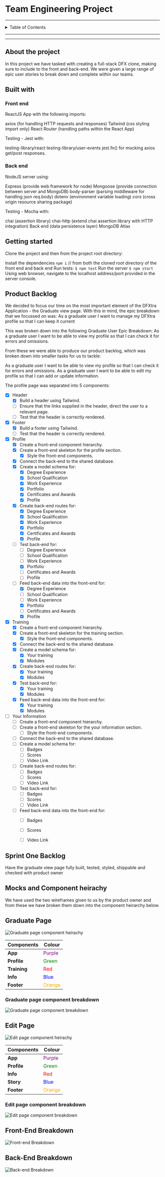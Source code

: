 # Team Engineering Project
---

<details>
  <summary>Table of Contents</summary>
  <ol>
    <li><a href="#about-the-project">About The Project</a></li>
    <li><a href="#built-with">Built With</a></li>
    <li><a href="#getting-started">Getting Started</a></li>
    <li><a href="#product-backlog">Product backlog</a></li>
    <li><a href="#sprint-one-backlog">Sprint One backlog</a></li>
    <li><a href="#mocks-and-component-heirachy">Mocks and Component heirachy</a></li>
    <li><a href="#front-end-breakdown">Front-end Breakdown</a></li>
    <li><a href="#back-end-breakdown">Back-end Breakdown</a></li>
    <li><a href="#tests">Tests</a></li>
    <li><a href="#project-review-and-roadmap">Project Review and Roadmap</a></li>
  </ol>
</details>

---
---

## About the project

In this project we have tasked with creating a full-stack DFX clone, making sure to include to the front and back-end.
We were given a large range of epic user stories to break down and complete within our teams. 


## Built with

### Front end
ReactJS App with the following imports:

axios (for handling HTTP requests and responses)
Tailwind (css styling import only)
React Router (handling paths within the React App)

Testing - Jest with:

testing-library/react
testing-library/user-events
jest.fn() for mocking axios get/post responses.

### Back end

NodeJS server using:

Express (provide web framework for node)
Mongoose (provide connection between server and MongoDB)
body-parser (parsing middleware for handling json req.body)
dotenv (environment variable loading)
cors (cross origin resource sharing package)

Testing - Mocha with:

chai (assertion library)
chai-http (extend chai assertion library with HTTP integration)
Back end (data persistence layer)
MongoDB Atlas

## Getting started

Clone the project and then from the project root directory:

Install the dependencies
```npm i``` // from both the cloned root directory of the front end and back end
Run tests:
```$ npm test```
Run the server
```$ npm start```
Using web browser, navigate to the localhost address/port provided in the server console.

## Product Backlog

We decided to focus our time on the most important element of the DFXtra Application - the Graduate view page. With this in mind, the epic breakdown that we focussed on was:
As a graduate user I want to manage my DFXtra profile so that I can keep it current

This was broken down into the following Graduate User Epic Breakdown:
As a graduate user I want to be able to view my profile so that I can check it for errors and omissions.

From these we were able to produce our product backlog, which was broken down into smaller tasks for us to tackle:

As a graduate user I want to be able to view my profile so that I can check it for errors and omissions.
As a graduate user I want to be able to edit my profile so that I can add or update information.

The profile page was separated into 5 components:

- [X] Header
  - [X] Build a header using Tailwind. 
  - [ ] Ensure that the links supplied in the header, direct the user to a relevant page. 
  - [ ] Test that the header is correctly rendered.
- [X] Footer
  - [X] Build a footer using Tailwind.
  - [ ] Test that the header is correctly rendered.
- [X] Profile
  - [X] Create a front-end component hierarchy. 
  - [X] Create a front-end skeleton for the profile section. 
    - [X] Style the front-end components.
  - [X] Connect the back-end to the shared database.
  - [X] Create a model schema for:
    - [X] Degree Experience
    - [X] School Qualification
    - [X] Work Experience
    - [X] Portfolio
    - [X] Certificates and Awards
    - [X] Profile
  - [X] Create back-end routes for:
    - [X] Degree Experience
    - [X] School Qualification
    - [X] Work Experience
    - [X] Portfolio
    - [X] Certificates and Awards
    - [X] Profile
  - [ ] Test back-end for:
    - [ ] Degree Experience
    - [ ] School Qualification
    - [ ] Work Experience
    - [X] Portfolio
    - [ ] Certificates and Awards
    - [ ] Profile
  - [ ] Feed back-end data into the front-end for:
    - [X] Degree Experience
    - [ ] School Qualification
    - [ ] Work Experience
    - [X] Portfolio
    - [ ] Certificates and Awards
    - [X] Profile
- [X] Training
  - [X] Create a front-end component hierarchy. 
  - [X] Create a front-end skeleton for the training section. 
    - [X] Style the front-end components.
  - [X] Connect the back-end to the shared database.
  - [X] Create a model schema for:
    - [X] Your training
    - [X] Modules
  - [X] Create back-end routes for:
    - [X] Your training
    - [X] Modules
  - [X] Test back-end for:
    - [X] Your training
    - [X] Modules
  - [X] Feed back-end data into the front-end for:
    - [X] Your training
    - [X] Modules
- [ ] Your Information
  - [ ] Create a front-end component hierarchy. 
  - [ ] Create a front-end skeleton for the your information section. 
    - [ ] Style the front-end components.
  - [ ] Connect the back-end to the shared database.
  - [ ] Create a model schema for:
    - [ ] Badges
    - [ ] Scores
    - [ ] Video Link
  - [ ] Create back-end routes for:
    - [ ] Badges
    - [ ] Scores
    - [ ] Video Link
  - [ ] Test back-end for:
    - [ ] Badges
    - [ ] Scores
    - [ ] Video Link
  - [ ] Feed back-end data into the front-end for:
    - [ ] Badges
    - [ ] Scores
    - [ ] Video Link


## Sprint One Backlog

Have the graduate view page fully built, tested, styled, shippable and checked with product owner

## Mocks and Component heirachy

We have used the two wireframes given to us by the product owner and from these we have broken them down into the component heirarchy below.

## Graduate Page

![Graduate page component heirachy](/Images/Graduate.png)

| Components   | Colour                                    |
| ------------ | ----------------------------------------- |
| **App**      | <span style="color: purple">Purple</span> |
| **Profile**  | <span style="color: green">Green</span>   |
| **Training** | <span style="color: red">Red</span>       |
| **Info**     | <span style="color: blue">Blue</span>     |
| **Footer**   | <span style="color: orange">Orange</span> |

### Graduate page component breakdown

![Graduate page component breakdown](/Images/GraduatePageComponentBreakdown.png)

## Edit Page

![Edit page component heirachy](/Images/EditPage.png)

| Components  | Colour                                    |
| ----------- | ----------------------------------------- |
| **App**     | <span style="color: purple">Purple</span> |
| **Profile** | <span style="color: green">Green</span>   |
| **Info**    | <span style="color: red">Red</span>       |
| **Story**   | <span style="color: blue">Blue</span>     |
| **Footer**  | <span style="color: orange">Orange</span> |

### Edit page component breakdown

![Edit page component breakdown](/Images/EditPageComponentBreakdown.png)


## Front-End Breakdown

![Front-end Breakdown](/Images/Client.png)

## Back-End Breakdown

![Back-end Breakdown](/Images/Server.png)